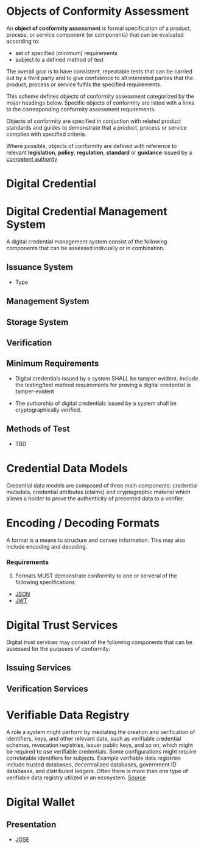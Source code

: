 # Objects of Conformity Assessment
An **object of conformity assessment** is formal specification of a product, process, or service component (or components) that can be evaluated according to:
* set of specified (minimum) requirements
* subject to a defined method of test

The overall goal is to have consistent, repeatable tests that can be carried out by a third party and to give confidence to all interested parties that the product, process or service fulfils the specified requirements.

This scheme defines objects of conformity assessment categorized by the major headings below. Specific objects of conformity are listed with a links to the corresponding conformity assessment requirements.

Objects of conformity are specified in conjuction with related product standards and guides to demonstrate that a product, process or service complies with specified criteria.

Where possible, objects of conformity are defined with reference to relevant **legislation**, **policy**, **regulation**, **standard** or **guidance** issued by a [competent authority](./scheme-definitions.md)


# Digital Credential




# Digital Credential Management System 
A digital credential management system consist of the following components that can be assessed indivually or in combination.

## Issuance System
* Type

## Management System

## Storage System


## Verification




## Minimum Requirements

* Digital credentials issued by a system SHALL be tamper-evident. Include the testing/test method requirements for proving a digital credential is tamper-evident

* The authorship of digital credentials issued by a system shall be cryptographically verified.

## Methods of Test

* TBD


# Credential Data Models

 Credential data models are composed of three main components: credential metadata, credential attributes (claims) and cryptographic material which allows a holder to prove the authenticity of presented data to a verifier. 


# Encoding / Decoding Formats
A format is a means to structure and convey information. This may also include encoding and decoding. 

### Requirements

1. Formats MUST demonstrate conformity to one or serveral of the following specifications 

* [JSON](https://www.json.org/json-en.html)
* [JWT](https://www.rfc-editor.org/rfc/rfc7519)


# Digital Trust Services
Digital trust services may consist of the following components that can be assessed for the purposes of conformity:

## Issuing Services

## Verification Services

# Verifiable Data Registry
A role a system might perform by mediating the creation and verification of identifiers, keys, and other relevant data, such as verifiable credential schemas, revocation registries, issuer public keys, and so on, which might be required to use verifiable credentials. Some configurations might require correlatable identifiers for subjects. Example verifiable data registries include trusted databases, decentralized databases, government ID databases, and distributed ledgers. Often there is more than one type of verifiable data registry utilized in an ecosystem. [Source](https://www.w3.org/TR/vc-data-model/)


# Digital Wallet

## Presentation

* [JOSE](https://datatracker.ietf.org/wg/jose/charter/)





